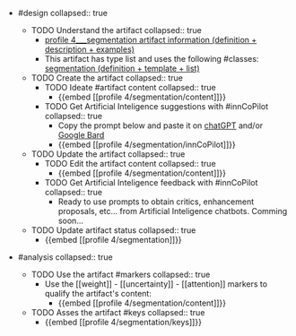 
- #design
   collapsed:: true
  - TODO Understand the artifact
    collapsed:: true
    - [profile 4___segmentation artifact information (definition + description + examples)](https://go.innbok.com/#/page/innBoK%2Fprofile-%28id%29%2Fsegmentation%2Finfo)
    - This artifact has type list and uses the following #classes: [segmentation (definition + template + list)](https://go.innbok.com/#/page/innBoK%2Fclass%2Fsegmentation)
  - TODO Create the artifact
     collapsed:: true
    - TODO Ideate #artifact content
      collapsed:: true
      - {{embed [[profile 4/segmentation/content]]}}
    - TODO Get Artificial Inteligence suggestions with #innCoPilot
      collapsed:: true
      - Copy the prompt below and paste it on [chatGPT](https://chat.openai.com) and/or [Google Bard](https://bard.google.com/chat)
      - {{embed [[profile 4/segmentation/innCoPilot]]}}
  - TODO Update the artifact
    collapsed:: true
    - TODO Edit the artifact content
     collapsed:: true
      - {{embed [[profile 4/segmentation/content]]}}
    - TODO Get Artificial Inteligence feedback with #innCoPilot
      collapsed:: true
      - Ready to use prompts to obtain critics, enhancement proposals, etc... from Artificial Inteligence chatbots. Comming soon...
  - TODO Update artifact status
    collapsed:: true
    - {{embed [[profile 4/segmentation]]}}


- #analysis
  collapsed:: true
  - TODO Use the artifact #markers
    collapsed:: true
    - Use the [[weight]] - [[uncertainty]] - [[attention]] markers to qualify the artifact's content:
      - {{embed [[profile 4/segmentation/content]]}}
  - TODO Asses the artifact #keys
    collapsed:: true
    - {{embed [[profile 4/segmentation/keys]]}}



